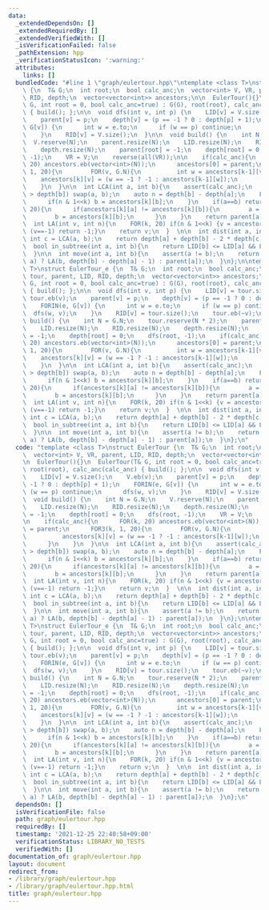 ```yaml
---
data:
  _extendedDependsOn: []
  _extendedRequiredBy: []
  _extendedVerifiedWith: []
  _isVerificationFailed: false
  _pathExtension: hpp
  _verificationStatusIcon: ':warning:'
  attributes:
    links: []
  bundledCode: "#line 1 \"graph/eulertour.hpp\"\ntemplate <class T>\nstruct EulerTour\
    \ {\n  T& G;\n  int root;\n  bool calc_anc;\n  vector<int> V, VR, parent, LID,\
    \ RID, depth;\n  vector<vector<int>> ancestors;\n\n  EulerTour(){}\n  EulerTour(T&\
    \ G, int root = 0, bool calc_anc=true) : G(G), root(root), calc_anc(calc_anc)\
    \ { build(); };\n\n  void dfs(int v, int p) {\n    LID[v] = V.size();\n    V.eb(v);\n\
    \    parent[v] = p;\n    depth[v] = (p == -1 ? 0 : depth[p] + 1);\n    FORIN(e,\
    \ G[v]) {\n      int w = e.to;\n      if (w == p) continue;\n      dfs(w, v);\n\
    \    }\n    RID[v] = V.size();\n  }\n\n  void build() {\n    int N = G.N;\n  \
    \  V.reserve(N);\n    parent.resize(N);\n    LID.resize(N);\n    RID.resize(N);\n\
    \    depth.resize(N);\n    parent[root] = -1;\n    depth[root] = 0;\n    dfs(root,\
    \ -1);\n    VR = V;\n    reverse(all(VR));\n\n    if(calc_anc){\n      FOR(k,\
    \ 20) ancestors.eb(vector<int>(N));\n      ancestors[0] = parent;\n      FOR3(k,\
    \ 1, 20){\n        FOR(v, G.N){\n          int w = ancestors[k-1][v];\n      \
    \    ancestors[k][v] = (w == -1 ? -1 : ancestors[k-1][w]);\n        }\n      }\n\
    \    }\n  }\n\n  int LCA(int a, int b){\n    assert(calc_anc);\n    if(depth[a]\
    \ > depth[b]) swap(a, b);\n    auto n = depth[b] - depth[a];\n    FOR(k, 20){\n\
    \      if(n & 1<<k) b = ancestors[k][b];\n    }\n    if(a==b) return a;\n    FOR_R(k,\
    \ 20){\n      if(ancestors[k][a] != ancestors[k][b]){\n        a = ancestors[k][a];\n\
    \        b = ancestors[k][b];\n      }\n    }\n    return parent[a];\n  }\n\n\
    \  int LA(int v, int n){\n    FOR(k, 20) if(n & 1<<k) {v = ancestors[k][v]; if\
    \ (v==-1) return -1;}\n    return v;\n  }  \n\n  int dist(int a, int b){\n   \
    \ int c = LCA(a, b);\n    return depth[a] + depth[b] - 2 * depth[c];\n  }\n\n\
    \  bool in_subtree(int a, int b){\n    return LID[b] <= LID[a] && LID[a] < RID[b];\n\
    \  }\n\n  int move(int a, int b){\n    assert(a != b);\n    return (in_subtree(b,\
    \ a) ? LA(b, depth[b] - depth[a] - 1) : parent[a]);\n  }\n};\n\ntemplate <class\
    \ T>\nstruct EulerTour_e {\n  T& G;\n  int root;\n  bool calc_anc;\n  vector<int>\
    \ tour, parent, LID, RID, depth;\n  vector<vector<int>> ancestors;\n\n  EulerTour_e(T&\
    \ G, int root = 0, bool calc_anc=true) : G(G), root(root), calc_anc(calc_anc)\
    \ { build(); };\n\n  void dfs(int v, int p) {\n    LID[v] = tour.size();\n   \
    \ tour.eb(v);\n    parent[v] = p;\n    depth[v] = (p == -1 ? 0 : depth[p] + 1);\n\
    \    FORIN(e, G[v]) {\n      int w = e.to;\n      if (w == p) continue;\n    \
    \  dfs(w, v);\n    }\n    RID[v] = tour.size();\n    tour.eb(~v);\n  }\n\n  void\
    \ build() {\n    int N = G.N;\n    tour.reserve(N * 2);\n    parent.resize(N);\n\
    \    LID.resize(N);\n    RID.resize(N);\n    depth.resize(N);\n    parent[root]\
    \ = -1;\n    depth[root] = 0;\n    dfs(root, -1);\n    if(calc_anc){\n      FOR(k,\
    \ 20) ancestors.eb(vector<int>(N));\n      ancestors[0] = parent;\n      FOR3(k,\
    \ 1, 20){\n        FOR(v, G.N){\n          int w = ancestors[k-1][v];\n      \
    \    ancestors[k][v] = (w == -1 ? -1 : ancestors[k-1][w]);\n        }\n      }\n\
    \    }\n  }\n\n  int LCA(int a, int b){\n    assert(calc_anc);\n    if(depth[a]\
    \ > depth[b]) swap(a, b);\n    auto n = depth[b] - depth[a];\n    FOR(k, 20){\n\
    \      if(n & 1<<k) b = ancestors[k][b];\n    }\n    if(a==b) return a;\n    FOR_R(k,\
    \ 20){\n      if(ancestors[k][a] != ancestors[k][b]){\n        a = ancestors[k][a];\n\
    \        b = ancestors[k][b];\n      }\n    }\n    return parent[a];\n  }\n\n\
    \  int LA(int v, int n){\n    FOR(k, 20) if(n & 1<<k) {v = ancestors[k][v]; if\
    \ (v==-1) return -1;}\n    return v;\n  }  \n\n  int dist(int a, int b){\n   \
    \ int c = LCA(a, b);\n    return depth[a] + depth[b] - 2 * depth[c];\n  }\n\n\
    \  bool in_subtree(int a, int b){\n    return LID[b] <= LID[a] && LID[a] < RID[b];\n\
    \  }\n\n  int move(int a, int b){\n    assert(a != b);\n    return (in_subtree(b,\
    \ a) ? LA(b, depth[b] - depth[a] - 1) : parent[a]);\n  }\n};\n"
  code: "template <class T>\nstruct EulerTour {\n  T& G;\n  int root;\n  bool calc_anc;\n\
    \  vector<int> V, VR, parent, LID, RID, depth;\n  vector<vector<int>> ancestors;\n\
    \n  EulerTour(){}\n  EulerTour(T& G, int root = 0, bool calc_anc=true) : G(G),\
    \ root(root), calc_anc(calc_anc) { build(); };\n\n  void dfs(int v, int p) {\n\
    \    LID[v] = V.size();\n    V.eb(v);\n    parent[v] = p;\n    depth[v] = (p ==\
    \ -1 ? 0 : depth[p] + 1);\n    FORIN(e, G[v]) {\n      int w = e.to;\n      if\
    \ (w == p) continue;\n      dfs(w, v);\n    }\n    RID[v] = V.size();\n  }\n\n\
    \  void build() {\n    int N = G.N;\n    V.reserve(N);\n    parent.resize(N);\n\
    \    LID.resize(N);\n    RID.resize(N);\n    depth.resize(N);\n    parent[root]\
    \ = -1;\n    depth[root] = 0;\n    dfs(root, -1);\n    VR = V;\n    reverse(all(VR));\n\
    \n    if(calc_anc){\n      FOR(k, 20) ancestors.eb(vector<int>(N));\n      ancestors[0]\
    \ = parent;\n      FOR3(k, 1, 20){\n        FOR(v, G.N){\n          int w = ancestors[k-1][v];\n\
    \          ancestors[k][v] = (w == -1 ? -1 : ancestors[k-1][w]);\n        }\n\
    \      }\n    }\n  }\n\n  int LCA(int a, int b){\n    assert(calc_anc);\n    if(depth[a]\
    \ > depth[b]) swap(a, b);\n    auto n = depth[b] - depth[a];\n    FOR(k, 20){\n\
    \      if(n & 1<<k) b = ancestors[k][b];\n    }\n    if(a==b) return a;\n    FOR_R(k,\
    \ 20){\n      if(ancestors[k][a] != ancestors[k][b]){\n        a = ancestors[k][a];\n\
    \        b = ancestors[k][b];\n      }\n    }\n    return parent[a];\n  }\n\n\
    \  int LA(int v, int n){\n    FOR(k, 20) if(n & 1<<k) {v = ancestors[k][v]; if\
    \ (v==-1) return -1;}\n    return v;\n  }  \n\n  int dist(int a, int b){\n   \
    \ int c = LCA(a, b);\n    return depth[a] + depth[b] - 2 * depth[c];\n  }\n\n\
    \  bool in_subtree(int a, int b){\n    return LID[b] <= LID[a] && LID[a] < RID[b];\n\
    \  }\n\n  int move(int a, int b){\n    assert(a != b);\n    return (in_subtree(b,\
    \ a) ? LA(b, depth[b] - depth[a] - 1) : parent[a]);\n  }\n};\n\ntemplate <class\
    \ T>\nstruct EulerTour_e {\n  T& G;\n  int root;\n  bool calc_anc;\n  vector<int>\
    \ tour, parent, LID, RID, depth;\n  vector<vector<int>> ancestors;\n\n  EulerTour_e(T&\
    \ G, int root = 0, bool calc_anc=true) : G(G), root(root), calc_anc(calc_anc)\
    \ { build(); };\n\n  void dfs(int v, int p) {\n    LID[v] = tour.size();\n   \
    \ tour.eb(v);\n    parent[v] = p;\n    depth[v] = (p == -1 ? 0 : depth[p] + 1);\n\
    \    FORIN(e, G[v]) {\n      int w = e.to;\n      if (w == p) continue;\n    \
    \  dfs(w, v);\n    }\n    RID[v] = tour.size();\n    tour.eb(~v);\n  }\n\n  void\
    \ build() {\n    int N = G.N;\n    tour.reserve(N * 2);\n    parent.resize(N);\n\
    \    LID.resize(N);\n    RID.resize(N);\n    depth.resize(N);\n    parent[root]\
    \ = -1;\n    depth[root] = 0;\n    dfs(root, -1);\n    if(calc_anc){\n      FOR(k,\
    \ 20) ancestors.eb(vector<int>(N));\n      ancestors[0] = parent;\n      FOR3(k,\
    \ 1, 20){\n        FOR(v, G.N){\n          int w = ancestors[k-1][v];\n      \
    \    ancestors[k][v] = (w == -1 ? -1 : ancestors[k-1][w]);\n        }\n      }\n\
    \    }\n  }\n\n  int LCA(int a, int b){\n    assert(calc_anc);\n    if(depth[a]\
    \ > depth[b]) swap(a, b);\n    auto n = depth[b] - depth[a];\n    FOR(k, 20){\n\
    \      if(n & 1<<k) b = ancestors[k][b];\n    }\n    if(a==b) return a;\n    FOR_R(k,\
    \ 20){\n      if(ancestors[k][a] != ancestors[k][b]){\n        a = ancestors[k][a];\n\
    \        b = ancestors[k][b];\n      }\n    }\n    return parent[a];\n  }\n\n\
    \  int LA(int v, int n){\n    FOR(k, 20) if(n & 1<<k) {v = ancestors[k][v]; if\
    \ (v==-1) return -1;}\n    return v;\n  }  \n\n  int dist(int a, int b){\n   \
    \ int c = LCA(a, b);\n    return depth[a] + depth[b] - 2 * depth[c];\n  }\n\n\
    \  bool in_subtree(int a, int b){\n    return LID[b] <= LID[a] && LID[a] < RID[b];\n\
    \  }\n\n  int move(int a, int b){\n    assert(a != b);\n    return (in_subtree(b,\
    \ a) ? LA(b, depth[b] - depth[a] - 1) : parent[a]);\n  }\n};\n"
  dependsOn: []
  isVerificationFile: false
  path: graph/eulertour.hpp
  requiredBy: []
  timestamp: '2021-12-25 22:40:58+09:00'
  verificationStatus: LIBRARY_NO_TESTS
  verifiedWith: []
documentation_of: graph/eulertour.hpp
layout: document
redirect_from:
- /library/graph/eulertour.hpp
- /library/graph/eulertour.hpp.html
title: graph/eulertour.hpp
---
```

